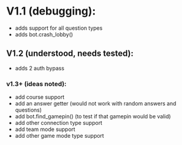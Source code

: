 # V1.1 (debugging):
* adds support for all question types
* adds bot.crash_lobby()

## V1.2 (understood, needs tested):
* adds 2 auth bypass

### v1.3+ (ideas noted):
* add course support
* add an answer getter (would not work with random answers and questions)
* add bot.find_gamepin() (to test if that gamepin would be valid)
* add other connection type support
* add team mode support
* add other game mode type support
